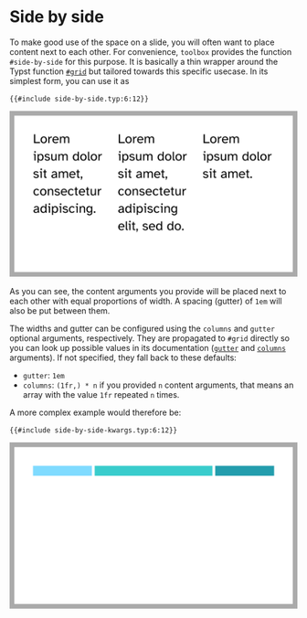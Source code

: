 # Side by side
To make good use of the space on a slide, you will often want to place content
next to each other.
For convenience, `toolbox` provides the function `#side-by-side` for this
purpose.
It is basically a thin wrapper around the Typst function
[`#grid`](https://typst.app/docs/reference/layout/grid/) but tailored
towards this specific usecase.
In its simplest form, you can use it as
```typ
{{#include side-by-side.typ:6:12}}
```
![side-by-side](side-by-side.png)

As you can see, the content arguments you provide will be placed next to each
other with equal proportions of width.
A spacing (gutter) of `1em` will also be put between them.

The widths and gutter can be configured using the `columns` and `gutter`
optional arguments, respectively.
They are propagated to `#grid` directly so you can look up possible values in
its documentation
([`gutter`](https://typst.app/docs/reference/layout/grid/#parameters-gutter)
and
[`columns`](https://typst.app/docs/reference/layout/grid/#parameters-columns)
arguments).
If not specified, they fall back to these defaults:
- `gutter`: `1em`
- `columns`: `(1fr,) * n` if you provided `n` content arguments, that means an
  array with the value `1fr` repeated `n` times. 

A more complex example would therefore be:
```typ
{{#include side-by-side-kwargs.typ:6:12}}
```
![side-by-side-kwargs](side-by-side-kwargs.png)

